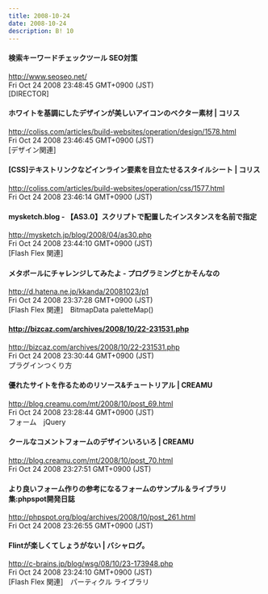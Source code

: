 ```yaml
---
title: 2008-10-24
date: 2008-10-24
description: B! 10
---
```


#### 検索キーワードチェックツール SEO対策
http://www.seoseo.net/<br>
Fri Oct 24 2008 23:48:45 GMT+0900 (JST)<br>
[DIRECTOR]


####   ホワイトを基調にしたデザインが美しいアイコンのベクター素材 | コリス
http://coliss.com/articles/build-websites/operation/design/1578.html<br>
Fri Oct 24 2008 23:46:45 GMT+0900 (JST)<br>
[デザイン関連]


####   [CSS]テキストリンクなどインライン要素を目立たせるスタイルシート | コリス
http://coliss.com/articles/build-websites/operation/css/1577.html<br>
Fri Oct 24 2008 23:46:14 GMT+0900 (JST)<br>


#### mysketch.blog - 【AS3.0】スクリプトで配置したインスタンスを名前で指定
http://mysketch.jp/blog/2008/04/as30.php<br>
Fri Oct 24 2008 23:44:10 GMT+0900 (JST)<br>
[Flash Flex 関連]


#### メタボールにチャレンジしてみたよ - プログラミングとかそんなの
http://d.hatena.ne.jp/kkanda/20081023/p1<br>
Fri Oct 24 2008 23:37:28 GMT+0900 (JST)<br>
[Flash Flex 関連]　BitmapData paletteMap()


#### http://bizcaz.com/archives/2008/10/22-231531.php
http://bizcaz.com/archives/2008/10/22-231531.php<br>
Fri Oct 24 2008 23:30:44 GMT+0900 (JST)<br>
プラグインつくり方


#### 優れたサイトを作るためのリソース&チュートリアル | CREAMU
http://blog.creamu.com/mt/2008/10/post_69.html<br>
Fri Oct 24 2008 23:28:44 GMT+0900 (JST)<br>
フォーム　jQuery


#### クールなコメントフォームのデザインいろいろ | CREAMU
http://blog.creamu.com/mt/2008/10/post_70.html<br>
Fri Oct 24 2008 23:27:51 GMT+0900 (JST)<br>


#### より良いフォーム作りの参考になるフォームのサンプル＆ライブラリ集:phpspot開発日誌
http://phpspot.org/blog/archives/2008/10/post_261.html<br>
Fri Oct 24 2008 23:26:55 GMT+0900 (JST)<br>


#### Flintが楽しくてしょうがない | バシャログ。
http://c-brains.jp/blog/wsg/08/10/23-173948.php<br>
Fri Oct 24 2008 23:24:10 GMT+0900 (JST)<br>
[Flash Flex 関連]　パーティクル ライブラリ


